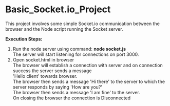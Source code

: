 # Basic_Socket.io_Project
This project involves some simple Socket.io communication between the browser and the Node script running the Socket server.</br>

<b>Execution Steps:</b></br> 
1. Run the node server using command: <b>node socket.js</b> </br>
The server will start listening for connections on port 3000.</br>
2. Open socket.html in browser</br>
The browser will establish a connection with server and on connection success the server sends a message </br>
'Hello client' towards browser. </br>
The browser then sends a message 'Hi there' to the server to which the server responds by saying 'How are you?' </br>
The browser then sends a message 'I am fine' to the server. </br>
On closing the browser the connection is Disconnected</br>
